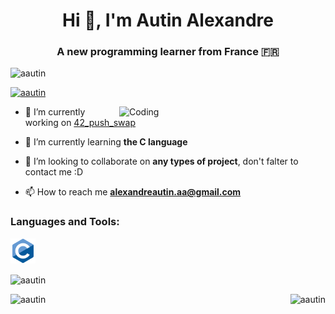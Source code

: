 <h1 align="center">Hi 👋, I'm Autin Alexandre</h1>
<h3 align="center">A new programming learner from France 🇫🇷</h3>

<p align="left"> <img src="https://komarev.com/ghpvc/?username=aautin&label=Profile%20views&color=0e75b6&style=flat" alt="aautin" /> </p>
<p align="left"> <a href="https://github.com/ryo-ma/github-profile-trophy"><img src="https://github-profile-trophy.vercel.app/?username=aautin" alt="aautin" /></a> </p>
<img align="right" alt="Coding" width="330" src="https://media.tenor.com/pZxJ1m0eg8kAAAAC/doge-type.gif">

- 🔭 I’m currently working on [42_push_swap](https://github.com/aautin/42_push_swap)

- 🌱 I’m currently learning **the C language**

- 👯 I’m looking to collaborate on **any types of project**, don't falter to contact me :D

- 📫 How to reach me **alexandreautin.aa@gmail.com**

<h3 align="left">Languages and Tools:</h3>
<p align="left"> <a href="https://www.cprogramming.com/" target="_blank" rel="noreferrer"> <img src="https://raw.githubusercontent.com/devicons/devicon/master/icons/c/c-original.svg" alt="c" width="40" height="40"/> </a> </p>

<p><img align="center" src="https://github-readme-streak-stats.herokuapp.com/?user=aautin&" alt="aautin" /></p>

<p><img align="left" src="https://github-readme-stats.vercel.app/api/top-langs?username=aautin&show_icons=true&locale=en&layout=compact" alt="aautin" /></p>

<p>&nbsp;<img align="right" src="https://github-readme-stats.vercel.app/api?username=aautin&show_icons=true&locale=en" alt="aautin" /></p>
